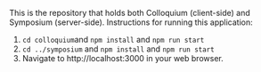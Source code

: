 This is the repository that holds both Colloquium (client-side) and Symposium (server-side).
Instructions for running this application:

1. `cd colloquium`and `npm install` and `npm run start`
2. `cd ../symposium` and `npm install` and `npm run start`
3. Navigate to http://localhost:3000 in your web browser.
